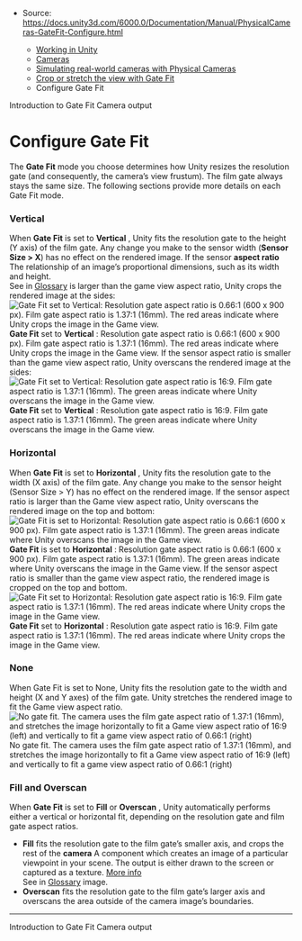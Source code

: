 * Source: https://docs.unity3d.com/6000.0/Documentation/Manual/PhysicalCameras-GateFit-Configure.html

  * [Working in Unity](https://docs.unity3d.com/6000.0/Documentation/Manual/working-in-unity.html)
  * [Cameras](https://docs.unity3d.com/6000.0/Documentation/Manual/Cameras.html)
  * [Simulating real-world cameras with Physical Cameras](https://docs.unity3d.com/6000.0/Documentation/Manual/PhysicalCameras.html)
  * [Crop or stretch the view with Gate Fit](https://docs.unity3d.com/6000.0/Documentation/Manual/PhysicalCameras-GateFit-Landing.html)
  * Configure Gate Fit


[](https://docs.unity3d.com/6000.0/Documentation/Manual/PhysicalCameras-GateFit.html)
Introduction to Gate Fit
[](https://docs.unity3d.com/6000.0/Documentation/Manual/CameraOutput.html)
Camera output
# Configure Gate Fit
The **Gate Fit** mode you choose determines how Unity resizes the resolution gate (and consequently, the camera’s view frustum). The film gate always stays the same size.
The following sections provide more details on each Gate Fit mode.
### Vertical
When **Gate Fit** is set to **Vertical** , Unity fits the resolution gate to the height (Y axis) of the film gate. Any change you make to the sensor width (**Sensor Size > X**) has no effect on the rendered image.
If the sensor **aspect ratio** The relationship of an image’s proportional dimensions, such as its width and height.  
See in [Glossary](https://docs.unity3d.com/6000.0/Documentation/Manual/Glossary.html#AspectRatio) is larger than the game view aspect ratio, Unity crops the rendered image at the sides:
![Gate Fit set to Vertical: Resolution gate aspect ratio is 0.66:1 \(600 x 900 px\). Film gate aspect ratio is 1.37:1 \(16mm\). The red areas indicate where Unity crops the image in the Game view.](https://docs.unity3d.com/6000.0/Documentation/uploads/Main/GateFitV_600x900_16mm.png) **Gate Fit** set to **Vertical** : Resolution gate aspect ratio is 0.66:1 (600 x 900 px). Film gate aspect ratio is 1.37:1 (16mm). The red areas indicate where Unity crops the image in the Game view.
If the sensor aspect ratio is smaller than the game view aspect ratio, Unity overscans the rendered image at the sides:
![Gate Fit set to Vertical: Resolution gate aspect ratio is 16:9. Film gate aspect ratio is 1.37:1 \(16mm\). The green areas indicate where Unity overscans the image in the Game view.](https://docs.unity3d.com/6000.0/Documentation/uploads/Main/GateFitV_16-9_16mm.png) **Gate Fit** set to **Vertical** : Resolution gate aspect ratio is 16:9. Film gate aspect ratio is 1.37:1 (16mm). The green areas indicate where Unity overscans the image in the Game view.
### Horizontal
When **Gate Fit** is set to **Horizontal** , Unity fits the resolution gate to the width (X axis) of the film gate. Any change you make to the sensor height (Sensor Size > Y) has no effect on the rendered image.
If the sensor aspect ratio is larger than the Game view aspect ratio, Unity overscans the rendered image on the top and bottom:
![Gate Fit is set to Horizontal: Resolution gate aspect ratio is 0.66:1 \(600 x 900 px\). Film gate aspect ratio is 1.37:1 \(16mm\). The green areas indicate where Unity overscans the image in the Game view.](https://docs.unity3d.com/6000.0/Documentation/uploads/Main/GateFitH_600x900_16mm.png) **Gate Fit** is set to **Horizontal** : Resolution gate aspect ratio is 0.66:1 (600 x 900 px). Film gate aspect ratio is 1.37:1 (16mm). The green areas indicate where Unity overscans the image in the Game view.
If the sensor aspect ratio is smaller than the game view aspect ratio, the rendered image is cropped on the top and bottom.
![Gate Fit set to Horizontal: Resolution gate aspect ratio is 16:9. Film gate aspect ratio is 1.37:1 \(16mm\). The red areas indicate where Unity crops the image in the Game view.](https://docs.unity3d.com/6000.0/Documentation/uploads/Main/GateFitH_16-9_16mm.png) **Gate Fit** set to **Horizontal** : Resolution gate aspect ratio is 16:9. Film gate aspect ratio is 1.37:1 (16mm). The red areas indicate where Unity crops the image in the Game view.
### None
When Gate Fit is set to None, Unity fits the resolution gate to the width and height (X and Y axes) of the film gate. Unity stretches the rendered image to fit the Game view aspect ratio.
![No gate fit. The camera uses the film gate aspect ratio of 1.37:1 \(16mm\), and stretches the image horizontally to fit a Game view aspect ratio of 16:9 \(left\) and vertically to fit a game view aspect ratio of 0.66:1 \(right\)](https://docs.unity3d.com/6000.0/Documentation/uploads/Main/GateFitF_16mm.png) No gate fit. The camera uses the film gate aspect ratio of 1.37:1 (16mm), and stretches the image horizontally to fit a Game view aspect ratio of 16:9 (left) and vertically to fit a game view aspect ratio of 0.66:1 (right)
### Fill and Overscan
When **Gate Fit** is set to **Fill** or **Overscan** , Unity automatically performs either a vertical or horizontal fit, depending on the resolution gate and film gate aspect ratios.
  * **Fill** fits the resolution gate to the film gate’s smaller axis, and crops the rest of the **camera** A component which creates an image of a particular viewpoint in your scene. The output is either drawn to the screen or captured as a texture. [More info](https://docs.unity3d.com/6000.0/Documentation/Manual/CamerasOverview.html)  
See in [Glossary](https://docs.unity3d.com/6000.0/Documentation/Manual/Glossary.html#Camera) image.
  * **Overscan** fits the resolution gate to the film gate’s larger axis and overscans the area outside of the camera image’s boundaries.


* * *
[](https://docs.unity3d.com/6000.0/Documentation/Manual/PhysicalCameras-GateFit.html)
Introduction to Gate Fit
[](https://docs.unity3d.com/6000.0/Documentation/Manual/CameraOutput.html)
Camera output
